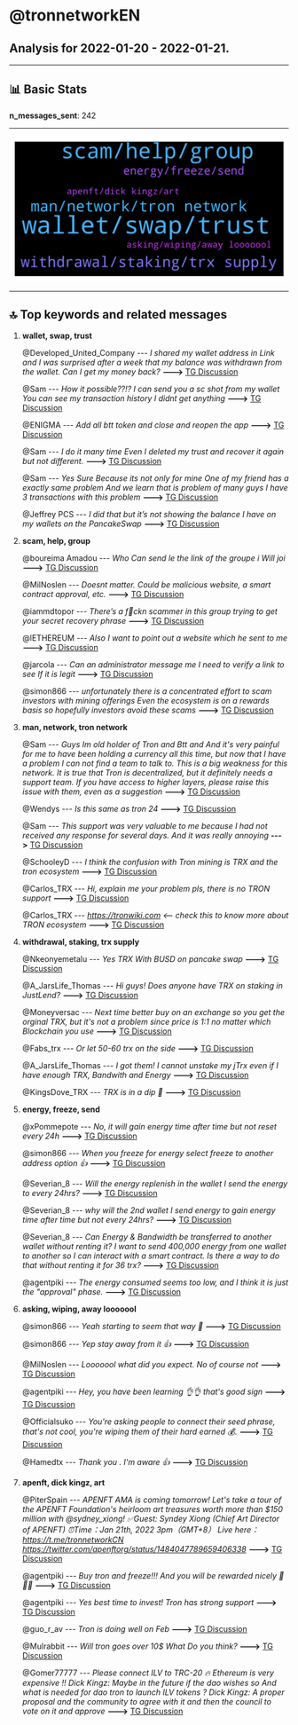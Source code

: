 # **@tronnetworkEN**
 ## Analysis for **2022-01-20** - **2022-01-21**.

---

## 📊 **Basic Stats**

**n_messages_sent**: 242

---
![wordcloud](tronnetworkEN_1Days_wordcloud.png)

---


## 🔝 **Top keywords and related messages**

1. **wallet, swap, trust**

    @Developed_United_Company --- *I shared my wallet address in Link and I was surprised after a week that my balance was withdrawn from the wallet. Can I get my money back?* **--->** [TG Discussion](https://t.me/tronnetworkEN/3844655)

    @Sam --- *How it possible??!? I can send you a sc shot from my wallet  You can see my transaction history  I didnt get anything* **--->** [TG Discussion](https://t.me/tronnetworkEN/3844281)

    @ENIGMA --- *Add all btt token and close and reopen the app* **--->** [TG Discussion](https://t.me/tronnetworkEN/3844320)

    @Sam --- *I do it many time  Even I deleted my trust and recover it again but not different.* **--->** [TG Discussion](https://t.me/tronnetworkEN/3844322)

    @Sam --- *Yes  Sure  Because its not only for mine  One of my friend has a exactly same problem  And we learn that is problem of many guys  I have 3 transactions with this problem* **--->** [TG Discussion](https://t.me/tronnetworkEN/3844239)

    @Jeffrey PCS --- *I did that but it’s not showing the balance I have on my wallets on the PancakeSwap* **--->** [TG Discussion](https://t.me/tronnetworkEN/3845343)

2. **scam, help, group**

    @boureima Amadou --- *Who Can send le the link of the groupe i Will joi* **--->** [TG Discussion](https://t.me/tronnetworkEN/3845728)

    @MilNoslen --- *Doesnt matter. Could be malicious website, a smart contract approval, etc.* **--->** [TG Discussion](https://t.me/tronnetworkEN/3844792)

    @iammdtopor --- *There’s a f🤬ckn scammer in this group trying to get your secret recovery phrase* **--->** [TG Discussion](https://t.me/tronnetworkEN/3843638)

    @lETHEREUM --- *Also I want to point out a website which he sent to me* **--->** [TG Discussion](https://t.me/tronnetworkEN/3843268)

    @jarcola --- *Can an administrator message me I need to verify a link to see If it is legit* **--->** [TG Discussion](https://t.me/tronnetworkEN/3844941)

    @simon866 --- *unfortunately there is a concentrated effort to scam investors with mining offerings  Even the ecosystem is on a rewards basis so hopefully investors avoid these scams* **--->** [TG Discussion](https://t.me/tronnetworkEN/3844054)

3. **man, network, tron network**

    @Sam --- *Guys  Im old holder of Tron and Btt  and And it's very painful for me to have been holding a currency all this time, but now that I have a problem I can not find a team to talk to.  This is a big weakness for this network.  It is true that Tron is decentralized, but it definitely needs a support team.  If you have access to higher layers, please raise this issue with them, even as a suggestion* **--->** [TG Discussion](https://t.me/tronnetworkEN/3844299)

    @Wendys --- *Is this same as tron 24* **--->** [TG Discussion](https://t.me/tronnetworkEN/3845298)

    @Sam --- *This support was very valuable to me because I had not received any response for several days. And it was really annoying* **--->** [TG Discussion](https://t.me/tronnetworkEN/3844336)

    @SchooleyD --- *I think the confusion with Tron mining is TRX and the tron ecosystem* **--->** [TG Discussion](https://t.me/tronnetworkEN/3844052)

    @Carlos_TRX --- *Hi, explain me your problem pls, there is no TRON support* **--->** [TG Discussion](https://t.me/tronnetworkEN/3844248)

    @Carlos_TRX --- *https://tronwiki.com <—— check this to know more about TRON ecosystem* **--->** [TG Discussion](https://t.me/tronnetworkEN/3845794)

4. **withdrawal, staking, trx supply**

    @Nkeonyemetalu --- *Yes  TRX With BUSD on pancake swap* **--->** [TG Discussion](https://t.me/tronnetworkEN/3843194)

    @A_JarsLife_Thomas --- *Hi guys! Does anyone have TRX on staking in JustLend?* **--->** [TG Discussion](https://t.me/tronnetworkEN/3842415)

    @Moneyversac --- *Next time better buy on an exchange so you get the orginal TRX, but it's not a problem since price is 1:1 no matter which Blockchain you use* **--->** [TG Discussion](https://t.me/tronnetworkEN/3843211)

    @Fabs_trx --- *Or let 50-60 trx on the side* **--->** [TG Discussion](https://t.me/tronnetworkEN/3843032)

    @A_JarsLife_Thomas --- *I got them! I cannot unstake my jTrx even if I have enough TRX, Bandwith and Energy* **--->** [TG Discussion](https://t.me/tronnetworkEN/3842982)

    @KingsDove_TRX --- *TRX is in a dip 👀* **--->** [TG Discussion](https://t.me/tronnetworkEN/3846036)

5. **energy, freeze, send**

    @xPommepote --- *No, it will gain energy time after time but not reset every 24h* **--->** [TG Discussion](https://t.me/tronnetworkEN/3844455)

    @simon866 --- *When you freeze for energy select freeze to another address option 👍* **--->** [TG Discussion](https://t.me/tronnetworkEN/3844319)

    @Severian_8 --- *Will the energy replenish in the wallet I send the energy to every 24hrs?* **--->** [TG Discussion](https://t.me/tronnetworkEN/3844450)

    @Severian_8 --- *why will the 2nd wallet I send energy to gain energy time after time but not every 24hrs?* **--->** [TG Discussion](https://t.me/tronnetworkEN/3844509)

    @Severian_8 --- *Can Energy & Bandwidth be transferred to another wallet without renting it?  I want to send 400,000 energy from one wallet to another so I can interact with a smart contract. Is there a way to do that without renting it for 36 trx?* **--->** [TG Discussion](https://t.me/tronnetworkEN/3844315)

    @agentpiki --- *The energy consumed seems too low, and I think it is just the "approval" phase.* **--->** [TG Discussion](https://t.me/tronnetworkEN/3845595)

6. **asking, wiping, away looooool**

    @simon866 --- *Yeah starting to seem that way 🤔* **--->** [TG Discussion](https://t.me/tronnetworkEN/3844306)

    @simon866 --- *Yep stay away from it 👍* **--->** [TG Discussion](https://t.me/tronnetworkEN/3845660)

    @MilNoslen --- *Looooool what did you expect. No of course not* **--->** [TG Discussion](https://t.me/tronnetworkEN/3844656)

    @agentpiki --- *Hey, you have been learning 👌👌 that's good sign* **--->** [TG Discussion](https://t.me/tronnetworkEN/3842721)

    @Officialsuko --- *You're asking people to connect their seed phrase, that's not cool, you're wiping them of their hard earned 💰.* **--->** [TG Discussion](https://t.me/tronnetworkEN/3842378)

    @Hamedtx --- *Thank you . I'm aware 👍* **--->** [TG Discussion](https://t.me/tronnetworkEN/3843475)

7. **apenft, dick kingz, art**

    @PiterSpain --- *APENFT AMA is coming tomorrow! Let's take a tour of the APENFT Foundation's heirloom art treasures worth more than $150 million with @sydney_xiong!   ✅Guest:  Syndey Xiong (Chief Art Director of APENFT)  ⏰Time：Jan 21th, 2022 3pm（GMT+8） Live here：https://t.me/tronnetworkCN  https://twitter.com/apenftorg/status/1484047789659406338* **--->** [TG Discussion](https://t.me/tronnetworkEN/3843336)

    @agentpiki --- *Buy tron and freeze!!! And you will be rewarded nicely 🤑🤑🤑* **--->** [TG Discussion](https://t.me/tronnetworkEN/3845119)

    @agentpiki --- *Yes best time to invest! Tron has strong support* **--->** [TG Discussion](https://t.me/tronnetworkEN/3845114)

    @guo_r_av --- *Tron is doing well on Feb* **--->** [TG Discussion](https://t.me/tronnetworkEN/3842391)

    @Mulrabbit --- *Will tron goes over 10$ What Do you think?* **--->** [TG Discussion](https://t.me/tronnetworkEN/3844236)

    @Gomer77777 --- *Please connect ILV  to TRC-20 🔥  Ethereum is very expensive !!  Dick Kingz: Maybe in the future if the dao wishes so   And what is needed for dao tron to launch ILV tokens ?  Dick Kingz: A proper proposal and the community to agree with it and then the council to vote on it and approve* **--->** [TG Discussion](https://t.me/tronnetworkEN/3843952)

